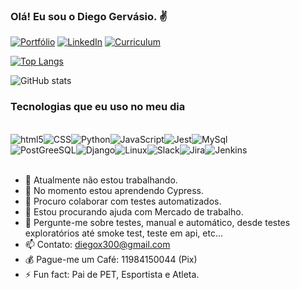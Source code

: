 ### Olá! Eu sou o Diego Gervásio. ✌️ 

[![Portfólio](https://img.shields.io/badge/linktree-39E09B?style=for-the-badge&logo=linktree&logoColor=white)](https://linktr.ee/diegogervasio)
[![LinkedIn](https://img.shields.io/badge/LinkedIn-0077B5?style=for-the-badge&logo=linkedin&logoColor=white)](https://www.linkedin.com/in/diego-gervasio-11476063/)
[![Curriculum](https://img.shields.io/badge/GIT-E44C30?style=for-the-badge&logo=git&logoColor=white)](https://diegox300.github.io/)

[![Top Langs](https://github-readme-stats.vercel.app/api/top-langs/?username=diegox300&langs_count=8)](https://github.com/diegox300/github-readme-stats)

![GitHub stats](https://github-readme-stats.vercel.app/api?username=diegox300&show_icons=true&theme=dracula)

### Tecnologias que eu uso no meu dia

<div style="display: inline_block"><br/>
    <img align="center" alt="html5" src="https://img.shields.io/badge/HTML5-E34F26?style=for-the-badge&logo=html5&logoColor=white" /><img align="center"alt="CSS" src="https://img.shields.io/badge/CSS3-1572B6?style=for-the-badge&logo=css3&logoColor=white" /><img align="center"alt="Python" src="https://img.shields.io/badge/Python-14354C?style=for-the-badge&logo=python&logoColor=white" /><img align="center"alt="JavaScript" src="https://img.shields.io/badge/JavaScript-323330?style=for-the-badge&logo=javascript&logoColor=F7DF1E" /><img align="center"alt="Jest" src="https://img.shields.io/badge/Jest-323330?style=for-the-badge&logo=Jest&logoColor=white" /><img align="center"alt="MySql" src="https://img.shields.io/badge/MySQL-00000F?style=for-the-badge&logo=mysql&logoColor=white" /> <br/><img align="center"alt="PostGreeSQL" src="https://img.shields.io/badge/PostgreSQL-316192?style=for-the-badge&logo=postgresql&logoColor=white" /><img align="center"alt="Django" src="https://img.shields.io/badge/Django-092E20?style=for-the-badge&logo=django&logoColor=white" /><img align="center"alt="Linux" src="https://img.shields.io/badge/Linux-FCC624?style=for-the-badge&logo=linux&logoColor=black" /><img align="center"alt="Slack" src="https://img.shields.io/badge/Slack-4A154B?style=for-the-badge&logo=slack&logoColor=white" /><img align="center"alt="Jira" src="https://img.shields.io/badge/Jira-0052CC?style=for-the-badge&logo=Jira&logoColor=white" /><img align="center"alt="Jenkins" src="https://img.shields.io/badge/Jenkins-D24939?style=for-the-badge&logo=Jenkins&logoColor=white" />
    </div> <br/>
    
- 🔭 Atualmente não estou trabalhando.
- 🌱 No momento estou aprendendo Cypress.
- 👯 Procuro colaborar com testes automatizados.
- 🤔 Estou procurando ajuda com Mercado de trabalho.
- 💬 Pergunte-me sobre testes, manual e automático, desde testes exploratórios até smoke test, teste em api, etc...
- 📫 Contato: diegox300@gmail.com
- 💰 Pague-me um Café: 11984150044 (Pix)
- ⚡ Fun fact: Pai de PET, Esportista e Atleta.

<!--
**diegox300/diegox300** is a ✨ _special_ ✨ repository because its `README.md` (this file) appears on your GitHub profile.

Here are some ideas to get you started:

- 🔭 Atualmente não estou trabalhando.
- 🌱 No momento estou aprendendo Cypress.
- 👯 Procuro colaborar com testes automatizados.
- 🤔 Estou procurando ajuda com Mercado de trabalho.
- 💬 Pergunte-me sobre testes, manual e automático, desde testes exploratórios até smoke test, teste em api, etc...
- 📫 Contato: diegox300@gmail.com
- 💰 Pague-me um Café: 11984150044 (Pix)
- ⚡ Fun fact: Pai de PET, Esportista e atleta.
-->
